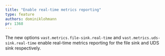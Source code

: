 ```yaml
---
title: "Enable real-time metrics reporting"
type: feature
authors: dominiklohmann
pr: 1368
---
```


The new options `vast.metrics.file-sink.real-time` and
`vast.metrics.uds-sink.real-time` enable real-time metrics reporting for the
file sink and UDS sink respectively.
